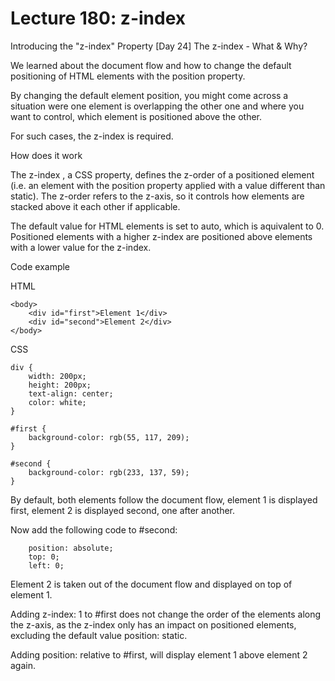 # Lecture 180: z-index

Introducing the "z-index" Property [Day 24]
The z-index - What & Why?

We learned about the document flow and how to change the default positioning of HTML elements with the position property.

By changing the default element position, you might come across a situation were one element is overlapping the other one and where you want to control, which element is positioned above the other.

For such cases, the z-index is required.

How does it work

The z-index , a CSS property, defines the z-order of a positioned element (i.e. an element with the position property applied with a value different than static). The z-order refers to the z-axis, so it controls how elements are stacked above it each other if applicable.

The default value for HTML elements is set to auto, which is aquivalent to 0. Positioned elements with a higher z-index are positioned above elements with a lower value for the z-index.

Code example

HTML

    <body>
        <div id="first">Element 1</div>
        <div id="second">Element 2</div>
    </body>

CSS

    div {
        width: 200px;
        height: 200px;
        text-align: center;
        color: white;
    }
     
    #first {
        background-color: rgb(55, 117, 209);
    }
     
    #second {
        background-color: rgb(233, 137, 59);
    }

By default, both elements follow the document flow, element 1 is displayed first, element 2 is displayed second, one after another.

Now add the following code to #second:

        position: absolute;
        top: 0;
        left: 0;

Element 2 is taken out of the document flow and displayed on top of element 1.

Adding z-index: 1 to #first does not change the order of the elements along the z-axis, as the z-index only has an impact on positioned elements, excluding the default value position: static.

Adding position: relative to #first, will display element 1 above element 2 again.
